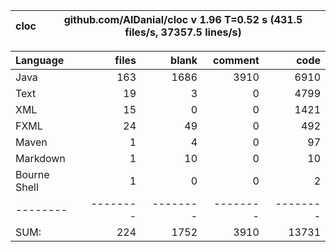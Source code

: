 cloc|github.com/AlDanial/cloc v 1.96  T=0.52 s (431.5 files/s, 37357.5 lines/s)
--- | ---

Language|files|blank|comment|code
:-------|-------:|-------:|-------:|-------:
Java|163|1686|3910|6910
Text|19|3|0|4799
XML|15|0|0|1421
FXML|24|49|0|492
Maven|1|4|0|97
Markdown|1|10|0|10
Bourne Shell|1|0|0|2
--------|--------|--------|--------|--------
SUM:|224|1752|3910|13731
